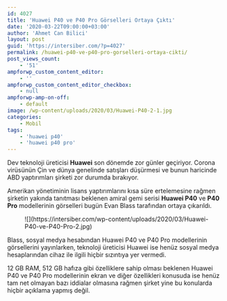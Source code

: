 ```yaml
---
id: 4027
title: 'Huawei P40 ve P40 Pro Görselleri Ortaya Çıktı'
date: '2020-03-22T09:00:00+03:00'
author: 'Ahmet Can Bilici'
layout: post
guid: 'https://intersiber.com/?p=4027'
permalink: /huawei-p40-ve-p40-pro-gorselleri-ortaya-cikti/
post_views_count:
    - '51'
ampforwp_custom_content_editor:
    - ''
ampforwp_custom_content_editor_checkbox:
    - null
ampforwp-amp-on-off:
    - default
image: /wp-content/uploads/2020/03/Huawei-P40-2-1.jpg
categories:
    - Mobil
tags:
    - 'huawei p40'
    - 'huawei p40 pro'
---
```


Dev teknoloji üreticisi **Huawei** son dönemde zor günler geçiriyor. Corona virüsünün Çin ve dünya genelinde satışları düşürmesi ve bunun haricinde ABD yaptırımları şirketi zor durumda bırakıyor.

Amerikan yönetiminin lisans yaptırımlarını kısa süre ertelemesine rağmen şirketin yakında tanıtması beklenen amiral gemi serisi **Huawei P40** ve **P40 Pro** modellerinin görselleri bugün Evan Blass tarafından ortaya çıkarıldı.

<figure class="wp-block-image size-full">![](https://intersiber.com/wp-content/uploads/2020/03/Huawei-P40-ve-P40-Pro-2.jpg)</figure>Blass, sosyal medya hesabından Huawei P40 ve P40 Pro modellerinin görsellerini yayınlarken, teknoloji üreticisi Huawei ise henüz sosyal medya hesaplarından cihaz ile ilgili hiçbir sızıntıya yer vermedi.

12 GB RAM, 512 GB hafıza gibi özelliklere sahip olması beklenen Huawei P40 ve P40 Pro modellerinin ekran ve diğer özellikleri konusuda ise henüz tam net olmayan bazı iddialar olmasına rağmen şirket yine bu konularda hiçbir açıklama yapmış değil.